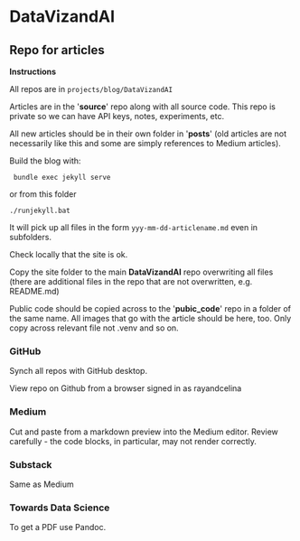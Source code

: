 # DataVizandAI

## Repo for articles

**Instructions**

All repos are in  `projects/blog/DataVizandAI`

Articles are in the '**source**' repo along with all source code. This repo is private so we can have API keys, notes, experiments, etc.

All new articles should be in their own folder in '**posts**' (old articles are not necessarily like this and some are simply references to Medium articles).

Build the blog with: 

```
 bundle exec jekyll serve
```

or from this folder

```
./runjekyll.bat
```


It will pick up all files in the form `yyy-mm-dd-articlename.md` even in subfolders.

Check locally that the site is ok.

Copy the site folder to the main **DataVizandAI** repo overwriting all files (there are additional files in the repo that are not overwritten, e.g. README.md)

Public code should be copied across to the '**pubic_code**' repo in a folder of the same name. All images that go with the article should be here, too. Only copy across relevant file not .venv and so on.

### GitHub

Synch all repos with GitHub desktop.

View repo on Github from a browser signed in as rayandcelina


### Medium

Cut and paste from a markdown preview into the Medium editor. Review carefully - the code blocks, in particular, may not render correctly. 

### Substack

Same as Medium

### Towards Data Science

To get a PDF use Pandoc. 
